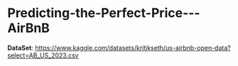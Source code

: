 # Predicting-the-Perfect-Price---AirBnB

**DataSet**: https://www.kaggle.com/datasets/kritikseth/us-airbnb-open-data?select=AB_US_2023.csv
